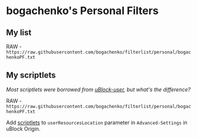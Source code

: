 # bogachenko's Personal Filters

## My list
RAW - `https://raw.githubusercontent.com/bogachenko/filterlist/personal/bogachenkoPF.txt`

## My scriptlets
_Most scriptlets were borrowed from [uBlock-user](https://github.com/uBlock-user), but what's the difference?_

RAW - `https://raw.githubusercontent.com/bogachenko/filterlist/personal/bogachenkoPF.txt`

Add [scriptlets](https://raw.githubusercontent.com/bogachenko/filterlist/personal/scriptlets.txt) to `userResourcesLocation` parameter in `Advanced-Settings` in uBlock Origin.
